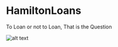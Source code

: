 # HamiltonLoans
To Loan or not to Loan, That is the Question

![alt text](https://raw.githubusercontent.com/blizzardfun/HamiltonLoans/images/House.jpg)
